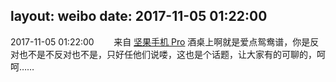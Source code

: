 layout: weibo
date: 2017-11-05 01:22:00
---
2017-11-05 01:22:00  &nbsp;&nbsp;&nbsp;&nbsp;&nbsp;&nbsp; 来自 <a href="http://app.weibo.com/t/feed/Z4AgP" rel="nofollow">坚果手机 Pro</a>
酒桌上啊就是爱点鸳鸯谱，你是反对也不是不反对也不是，只好任他们说喽，这也是个话题，让大家有的可聊的，呵呵…… ​​​
